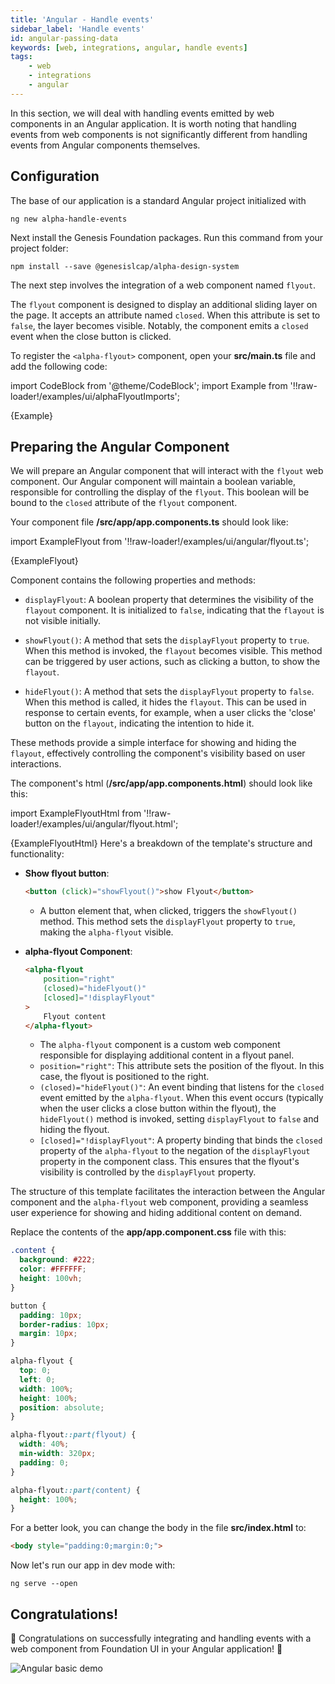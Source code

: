 ```yaml
---
title: 'Angular - Handle events'
sidebar_label: 'Handle events'
id: angular-passing-data
keywords: [web, integrations, angular, handle events]
tags:
    - web
    - integrations
    - angular
---
```


In this section, we will deal with handling events emitted by web components in an Angular application. It is worth noting that handling events from web components is not significantly different from handling events from Angular components themselves.

## Configuration

The base of our application is a standard Angular project initialized with
```shell
ng new alpha-handle-events
```

Next install the Genesis Foundation packages. Run this command from your project folder:

```shell
npm install --save @genesislcap/alpha-design-system
```

The next step involves the integration of a web component named `flyout`. 

The `flyout` component is designed to display an additional sliding layer on the page. It accepts an attribute named `closed`. When this attribute is set to `false`, the layer becomes visible. Notably, the component emits a `closed` event when the close button is clicked.

To register the `<alpha-flyout>` component, open your **src/main.ts** file and add the following code:

import CodeBlock from '@theme/CodeBlock';
import Example from '!!raw-loader!/examples/ui/alphaFlyoutImports';

<CodeBlock className="language-ts">{Example}</CodeBlock>

## Preparing the Angular Component

We will prepare an Angular component that will interact with the `flyout` web component. Our Angular component will maintain a boolean variable, responsible for controlling the display of the `flyout`. This boolean will be bound to the `closed` attribute of the `flyout` component.

Your component file **/src/app/app.components.ts** should look like:

import ExampleFlyout from '!!raw-loader!/examples/ui/angular/flyout.ts';

<CodeBlock className="language-ts">{ExampleFlyout}</CodeBlock>

Component contains the following properties and methods:

- `displayFlyout`: A boolean property that determines the visibility of the `flayout` component. It is initialized to `false`, indicating that the `flayout` is not visible initially.

- `showFlyout()`: A method that sets the `displayFlyout` property to `true`. When this method is invoked, the `flayout` becomes visible. This method can be triggered by user actions, such as clicking a button, to show the `flayout`.

- `hideFlyout()`: A method that sets the `displayFlyout` property to `false`. When this method is called, it hides the `flayout`. This can be used in response to certain events, for example, when a user clicks the 'close' button on the `flayout`, indicating the intention to hide it.

These methods provide a simple interface for showing and hiding the `flayout`, effectively controlling the component's visibility based on user interactions.

The component's html (**/src/app/app.components.html**) should look like this:

import ExampleFlyoutHtml from '!!raw-loader!/examples/ui/angular/flyout.html';

<CodeBlock className="language-html">{ExampleFlyoutHtml}</CodeBlock>
Here's a breakdown of the template's structure and functionality:

- **Show flyout button**:
    ```html
    <button (click)="showFlyout()">show Flyout</button>
    ```
    - A button element that, when clicked, triggers the `showFlyout()` method. This method sets the `displayFlyout` property to `true`, making the `alpha-flyout` visible.

- **alpha-flyout Component**:
    ```html
    <alpha-flyout
        position="right"
        (closed)="hideFlyout()"
        [closed]="!displayFlyout"
    >
        Flyout content
    </alpha-flyout>
    ```
    - The `alpha-flyout` component is a custom web component responsible for displaying additional content in a flyout panel.
    - `position="right"`: This attribute sets the position of the flyout. In this case, the flyout is positioned to the right.
    - `(closed)="hideFlyout()"`: An event binding that listens for the `closed` event emitted by the `alpha-flyout`. When this event occurs (typically when the user clicks a close button within the flyout), the `hideFlyout()` method is invoked, setting `displayFlyout` to `false` and hiding the flyout.
    - `[closed]="!displayFlyout"`: A property binding that binds the `closed` property of the `alpha-flyout` to the negation of the `displayFlyout` property in the component class. This ensures that the flyout's visibility is controlled by the `displayFlyout` property.

The structure of this template facilitates the interaction between the Angular component and the `alpha-flyout` web component, providing a seamless user experience for showing and hiding additional content on demand.

Replace the contents of the **app/app.component.css** file with this:
```css
.content {
  background: #222;
  color: #FFFFFF;
  height: 100vh;
}

button {
  padding: 10px;
  border-radius: 10px;
  margin: 10px;
}

alpha-flyout {
  top: 0;
  left: 0;
  width: 100%;
  height: 100%;
  position: absolute;
}

alpha-flyout::part(flyout) {
  width: 40%;
  min-width: 320px;
  padding: 0;
}

alpha-flyout::part(content) {
  height: 100%;
}
```

For a better look, you can change the body in the file **src/index.html** to:

```html
<body style="padding:0;margin:0;">
```



Now let's run our app in dev mode with:
```shell
ng serve --open
```

## Congratulations!

🎉 Congratulations on successfully integrating and handling events with a web component from Foundation UI in your Angular application! 🎉

![Angular basic demo](/integrations/angular/angular-flyout-demo.gif)